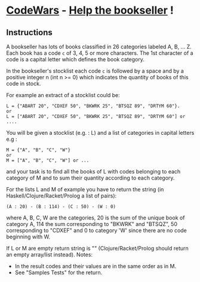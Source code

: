 # [CodeWars](https://www.codewars.com) - [Help the bookseller](https://www.codewars.com/kata/54dc6f5a224c26032800005c/train/dart) !

## Instructions
A bookseller has lots of books classified in 26 categories labeled A, B, ... Z. Each book has a code  `c` of 3, 4, 5 or more characters. The 1st character of a code is a capital letter which defines the book category.

In the bookseller's stocklist each code `c` is followed by a space and by a positive integer n (int n >= 0) which indicates the quantity of books of this code in stock.

For example an extract of a stocklist could be:

```
L = {"ABART 20", "CDXEF 50", "BKWRK 25", "BTSQZ 89", "DRTYM 60"}.
or
L = ["ABART 20", "CDXEF 50", "BKWRK 25", "BTSQZ 89", "DRTYM 60"] or ....
```
You will be given a stocklist (e.g. : L) and a list of categories in capital letters e.g :
```
M = {"A", "B", "C", "W"} 
or
M = ["A", "B", "C", "W"] or ...
```
and your task is to find all the books of L with codes belonging to each category of M and to sum their quantity according to each category.

For the lists L and M of example you have to return the string (in Haskell/Clojure/Racket/Prolog a list of pairs):

```
(A : 20) - (B : 114) - (C : 50) - (W : 0)
```

where A, B, C, W are the categories, 20 is the sum of the unique book of category A, 114 the sum corresponding to "BKWRK" and "BTSQZ", 50 corresponding to "CDXEF" and 0 to category 'W' since there are no code beginning with W.

If L or M are empty return string is "" (Clojure/Racket/Prolog should return an empty array/list instead).
Notes:

- In the result codes and their values are in the same order as in M.
- See "Samples Tests" for the return.

